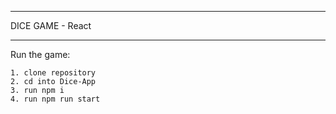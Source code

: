 ********************************************************
DICE GAME - React
********************************************************


Run the game:

    1. clone repository
    2. cd into Dice-App
    3. run npm i
    4. run npm run start


